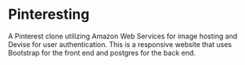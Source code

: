 # Pinteresting

A Pinterest clone utilizing Amazon Web Services for image hosting and Devise for user authentication. This is a responsive website that uses Bootstrap for the front end and postgres for the back end.
